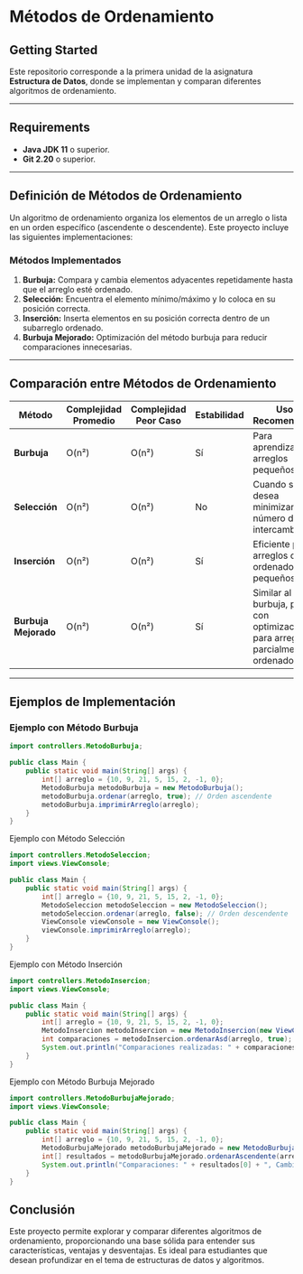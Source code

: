 # Métodos de Ordenamiento

## Getting Started

Este repositorio corresponde a la primera unidad de la asignatura **Estructura de Datos**, donde se implementan y comparan diferentes algoritmos de ordenamiento.

---

## Requirements

- **Java JDK 11** o superior.
- **Git 2.20** o superior.

---

## Definición de Métodos de Ordenamiento

Un algoritmo de ordenamiento organiza los elementos de un arreglo o lista en un orden específico (ascendente o descendente). Este proyecto incluye las siguientes implementaciones:

### Métodos Implementados

1. **Burbuja:** Compara y cambia elementos adyacentes repetidamente hasta que el arreglo esté ordenado.
2. **Selección:** Encuentra el elemento mínimo/máximo y lo coloca en su posición correcta.
3. **Inserción:** Inserta elementos en su posición correcta dentro de un subarreglo ordenado.
4. **Burbuja Mejorado:** Optimización del método burbuja para reducir comparaciones innecesarias.

---

## Comparación entre Métodos de Ordenamiento

| **Método**            | **Complejidad Promedio** | **Complejidad Peor Caso** | **Estabilidad** | **Uso Recomendado**                                                                 |
|------------------------|--------------------------|----------------------------|-----------------|-------------------------------------------------------------------------------------|
| **Burbuja**           | O(n²)                   | O(n²)                     | Sí              | Para aprendizaje o arreglos pequeños.                                              |
| **Selección**         | O(n²)                   | O(n²)                     | No              | Cuando se desea minimizar el número de intercambios.                               |
| **Inserción**         | O(n²)                   | O(n²)                     | Sí              | Eficiente para arreglos casi ordenados o pequeños.                                 |
| **Burbuja Mejorado**  | O(n²)                   | O(n²)                     | Sí              | Similar al burbuja, pero con optimización para arreglos parcialmente ordenados.    |

---

## Ejemplos de Implementación

### Ejemplo con Método Burbuja
```java
import controllers.MetodoBurbuja;

public class Main {
    public static void main(String[] args) {
        int[] arreglo = {10, 9, 21, 5, 15, 2, -1, 0};
        MetodoBurbuja metodoBurbuja = new MetodoBurbuja();
        metodoBurbuja.ordenar(arreglo, true); // Orden ascendente
        metodoBurbuja.imprimirArreglo(arreglo);
    }
}

```
Ejemplo con Método Selección
```java
import controllers.MetodoSeleccion;
import views.ViewConsole;

public class Main {
    public static void main(String[] args) {
        int[] arreglo = {10, 9, 21, 5, 15, 2, -1, 0};
        MetodoSeleccion metodoSeleccion = new MetodoSeleccion();
        metodoSeleccion.ordenar(arreglo, false); // Orden descendente
        ViewConsole viewConsole = new ViewConsole();
        viewConsole.imprimirArreglo(arreglo);
    }
}
```

Ejemplo con Método Inserción
```java
import controllers.MetodoInsercion;
import views.ViewConsole;

public class Main {
    public static void main(String[] args) {
        int[] arreglo = {10, 9, 21, 5, 15, 2, -1, 0};
        MetodoInsercion metodoInsercion = new MetodoInsercion(new ViewConsole());
        int comparaciones = metodoInsercion.ordenarAsd(arreglo, true); // Con pasos intermedios
        System.out.println("Comparaciones realizadas: " + comparaciones);
    }
}
```
Ejemplo con Método Burbuja Mejorado
```java
import controllers.MetodoBurbujaMejorado;
import views.ViewConsole;

public class Main {
    public static void main(String[] args) {
        int[] arreglo = {10, 9, 21, 5, 15, 2, -1, 0};
        MetodoBurbujaMejorado metodoBurbujaMejorado = new MetodoBurbujaMejorado();
        int[] resultados = metodoBurbujaMejorado.ordenarAscendente(arreglo);
        System.out.println("Comparaciones: " + resultados[0] + ", Cambios: " + resultados[1]);
    }
}
```

## Conclusión
Este proyecto permite explorar y comparar diferentes algoritmos de ordenamiento, proporcionando una base sólida para entender sus características, ventajas y desventajas. Es ideal para estudiantes que desean profundizar en el tema de estructuras de datos y algoritmos.